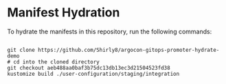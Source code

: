
# Manifest Hydration

To hydrate the manifests in this repository, run the following commands:

```shell

git clone https://github.com/Shirly8/argocon-gitops-promoter-hydrate-demo
# cd into the cloned directory
git checkout aeb488aa0baf3b75dc13db13ec3d21504523fd38
kustomize build ./user-configuration/staging/integration
```